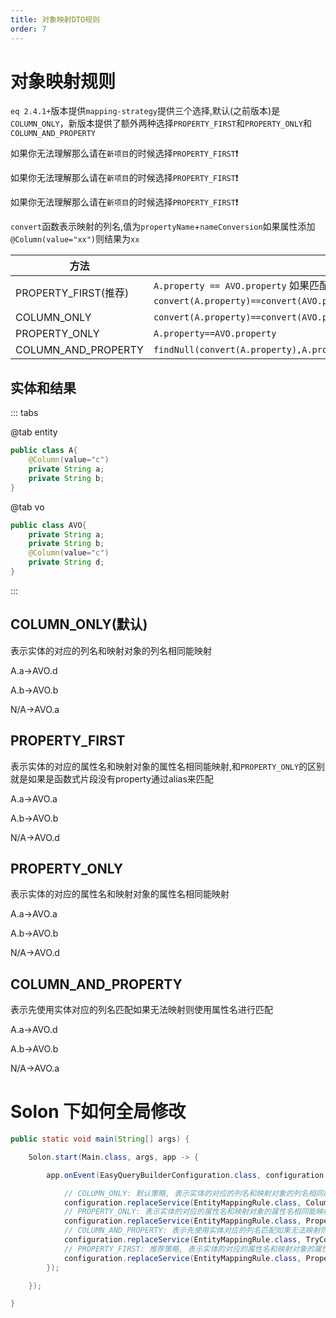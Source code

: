 ```yaml
---
title: 对象映射DTO规则
order: 7
---
```


# 对象映射规则
`eq 2.4.1+`版本提供`mapping-strategy`提供三个选择,默认(之前版本)是`COLUMN_ONLY`，新版本提供了额外两种选择`PROPERTY_FIRST`和`PROPERTY_ONLY`和`COLUMN_AND_PROPERTY`

如果你无法理解那么请在`新项目`的时候选择`PROPERTY_FIRST`❗️

如果你无法理解那么请在`新项目`的时候选择`PROPERTY_FIRST`❗️

如果你无法理解那么请在`新项目`的时候选择`PROPERTY_FIRST`❗️



`convert`函数表示映射的列名,值为`propertyName`+`nameConversion`如果属性添加`@Column(value="xx")`则结果为`xx`

| 方法                                                      | 描述                                                         |
| --------------------------------------------------------- | ------------------------------------------------------------ |
| PROPERTY_FIRST(推荐)                   | `A.property == AVO.property` 如果匹配不到并且AVO是函数则通过   `convert(A.property)==convert(AVO.property)`再次匹配比          |
| COLUMN_ONLY                                           | `convert(A.property)==convert(AVO.property)` |
| PROPERTY_ONLY                   | `A.property==AVO.property`                                                     |
| COLUMN_AND_PROPERTY              | `findNull(convert(A.property),A.property)==findNull(convert(AVO.property),AVO.property)`  |

## 实体和结果


::: tabs

@tab entity
```java
public class A{
    @Column(value="c")
    private String a;
    private String b;
}
```
@tab vo

```java
public class AVO{
    private String a;
    private String b;
    @Column(value="c")
    private String d;
}
```
:::


## COLUMN_ONLY(默认)
表示实体的对应的列名和映射对象的列名相同能映射

A.a->AVO.d

A.b->AVO.b

N/A->AVO.a

## PROPERTY_FIRST
表示实体的对应的属性名和映射对象的属性名相同能映射,和`PROPERTY_ONLY`的区别就是如果是函数式片段没有property通过alias来匹配

A.a->AVO.a

A.b->AVO.b

N/A->AVO.d


## PROPERTY_ONLY
表示实体的对应的属性名和映射对象的属性名相同能映射

A.a->AVO.a

A.b->AVO.b

N/A->AVO.d



## COLUMN_AND_PROPERTY
表示先使用实体对应的列名匹配如果无法映射则使用属性名进行匹配


A.a->AVO.d

A.b->AVO.b

N/A->AVO.a



# Solon 下如何全局修改
```java
public static void main(String[] args) {

    Solon.start(Main.class, args, app -> {

        app.onEvent(EasyQueryBuilderConfiguration.class, configuration -> {

            // COLUMN_ONLY: 默认策略, 表示实体的对应的列名和映射对象的列名相同能映射
            configuration.replaceService(EntityMappingRule.class, ColumnEntityMappingRule.class);
            // PROPERTY_ONLY: 表示实体的对应的属性名和映射对象的属性名相同能映射
            configuration.replaceService(EntityMappingRule.class, PropertyEntityMappingRule.class);
            // COLUMN_AND_PROPERTY: 表示先使用实体对应的列名匹配如果无法映射则使用属性名进行匹配
            configuration.replaceService(EntityMappingRule.class, TryColumnAndPropertyEntityMappingRule.class);
            // PROPERTY_FIRST: 推荐策略, 表示实体的对应的属性名和映射对象的属性名相同能映射,和PROPERTY_ONLY的区别就是如果是函数式片段没有property通过alias来匹配
            configuration.replaceService(EntityMappingRule.class, PropertyFirstEntityMappingRule.class);
        });

    });

}
```